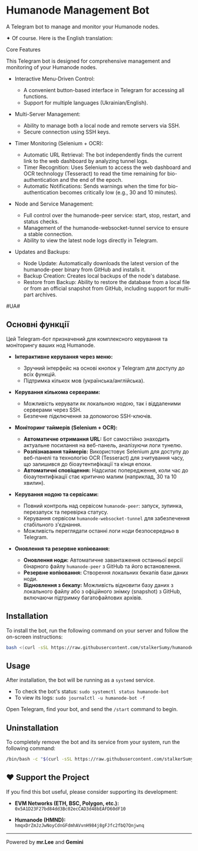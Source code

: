 # Humanode Management Bot

A Telegram bot to manage and monitor your Humanode nodes.

✦ Of course. Here is the English translation:

  Core Features

  This Telegram bot is designed for comprehensive management and monitoring of your Humanode nodes.

   * Interactive Menu-Driven Control:
       * A convenient button-based interface in Telegram for accessing all functions.
       * Support for multiple languages (Ukrainian/English).

   * Multi-Server Management:
       * Ability to manage both a local node and remote servers via SSH.
       * Secure connection using SSH keys.

   * Timer Monitoring (Selenium + OCR):
       * Automatic URL Retrieval: The bot independently finds the current link to the web dashboard by analyzing tunnel logs.
       * Timer Recognition: Uses Selenium to access the web dashboard and OCR technology (Tesseract) to read the time remaining for
         bio-authentication and the end of the epoch.
       * Automatic Notifications: Sends warnings when the time for bio-authentication becomes critically low (e.g., 30 and 10 minutes).

   * Node and Service Management:
       * Full control over the humanode-peer service: start, stop, restart, and status checks.
       * Management of the humanode-websocket-tunnel service to ensure a stable connection.
       * Ability to view the latest node logs directly in Telegram.

   * Updates and Backups:
       * Node Update: Automatically downloads the latest version of the humanode-peer binary from GitHub and installs it.
       * Backup Creation: Creates local backups of the node's database.
       * Restore from Backup: Ability to restore the database from a local file or from an official snapshot from GitHub, including support for
         multi-part archives.


#UA#
## Основні функції

Цей Telegram-бот призначений для комплексного керування та моніторингу ваших нод Humanode.

*   **Інтерактивне керування через меню:**
    *   Зручний інтерфейс на основі кнопок у Telegram для доступу до всіх функцій.
    *   Підтримка кількох мов (українська/англійська).

*   **Керування кількома серверами:**
    *   Можливість керувати як локальною нодою, так і віддаленими серверами через SSH.
    *   Безпечне підключення за допомогою SSH-ключів.

*   **Моніторинг таймерів (Selenium + OCR):**
    *   **Автоматичне отримання URL:** Бот самостійно знаходить актуальне посилання на веб-панель, аналізуючи логи тунелю.
    *   **Розпізнавання таймерів:** Використовує Selenium для доступу до веб-панелі та технологію OCR (Tesseract) для зчитування часу, що залишився до біоаутентифікації та кінця епохи.
    *   **Автоматичні сповіщення:** Надсилає попередження, коли час до біоаутентифікації стає критично малим (наприклад, 30 та 10 хвилин).

*   **Керування нодою та сервісами:**
    *   Повний контроль над сервісом `humanode-peer`: запуск, зупинка, перезапуск та перевірка статусу.
    *   Керування сервісом `humanode-websocket-tunnel` для забезпечення стабільного з'єднання.
    *   Можливість переглядати останні логи ноди безпосередньо в Telegram.

*   **Оновлення та резервне копіювання:**
    *   **Оновлення ноди:** Автоматичне завантаження останньої версії бінарного файлу `humanode-peer` з GitHub та його встановлення.
    *   **Резервне копіювання:** Створення локальних бекапів бази даних ноди.
    *   **Відновлення з бекапу:** Можливість відновити базу даних з локального файлу або з офіційного знімку (snapshot) з GitHub, включаючи підтримку багатофайлових архівів.

## Installation

To install the bot, run the following command on your server and follow the on-screen instructions:

```bash
bash <(curl -sSL https://raw.githubusercontent.com/stalkerSumy/humanode-bot-dist/main/install.sh)
```

## Usage

After installation, the bot will be running as a `systemd` service.

- To check the bot's status: `sudo systemctl status humanode-bot`
- To view its logs: `sudo journalctl -u humanode-bot -f`

Open Telegram, find your bot, and send the `/start` command to begin.

## Uninstallation

To completely remove the bot and its service from your system, run the following command:

```bash
/bin/bash -c "$(curl -sSL https://raw.githubusercontent.com/stalkerSumy/humanode-telegram-bot/main/uninstall.sh)"
```

## ❤️ Support the Project

If you find this bot useful, please consider supporting its development:

- **EVM Networks (ETH, BSC, Polygon, etc.):**
  `0x5A1D23F27bd84dd3Bc02ecCAD3d48bEAFD60dF10`

- **Humanode (HMND):**
  `hmqxDrZmJzJwNoyCdnGFdmhAVvnH984j8gFJfc2fbQ7Qnjwnq`

---
Powered by **mr.Lee** and **Gemini**
